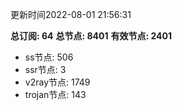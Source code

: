 更新时间2022-08-01 21:56:31

**总订阅: 64**
**总节点: 8401**
**有效节点: 2401**
- ss节点: 506
- ssr节点: 3
- v2ray节点: 1749
- trojan节点: 143

